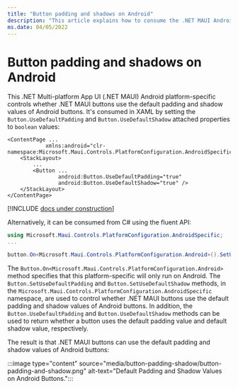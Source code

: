 ```yaml
---
title: "Button padding and shadows on Android"
description: "This article explains how to consume the .NET MAUI Android platform-specific that uses the default padding and shadow values of Android buttons."
ms.date: 04/05/2022
---
```


# Button padding and shadows on Android

This .NET Multi-platform App UI (.NET MAUI) Android platform-specific controls whether .NET MAUI buttons use the default padding and shadow values of Android buttons. It's consumed in XAML by setting the `Button.UseDefaultPadding` and `Button.UseDefaultShadow` attached properties to `boolean` values:

```xaml
<ContentPage ...
            xmlns:android="clr-namespace:Microsoft.Maui.Controls.PlatformConfiguration.AndroidSpecific;assembly=Microsoft.Maui.Controls">
    <StackLayout>
        ...
        <Button ...
                android:Button.UseDefaultPadding="true"
                android:Button.UseDefaultShadow="true" />         
    </StackLayout>
</ContentPage>
```

[!INCLUDE [docs under construction](~/includes/preview-note.md)]

Alternatively, it can be consumed from C# using the fluent API:

```csharp
using Microsoft.Maui.Controls.PlatformConfiguration.AndroidSpecific;
...

button.On<Microsoft.Maui.Controls.PlatformConfiguration.Android>().SetUseDefaultPadding(true).SetUseDefaultShadow(true);
```

The `Button.On<Microsoft.Maui.Controls.PlatformConfiguration.Android>` method specifies that this platform-specific will only run on Android. The `Button.SetUseDefaultPadding` and `Button.SetUseDefaultShadow` methods, in the `Microsoft.Maui.Controls.PlatformConfiguration.AndroidSpecific` namespace, are used to control whether .NET MAUI buttons use the default padding and shadow values of Android buttons. In addition, the `Button.UseDefaultPadding` and `Button.UseDefaultShadow` methods can be used to return whether a button uses the default padding value and default shadow value, respectively.

The result is that .NET MAUI buttons can use the default padding and shadow values of Android buttons:

:::image type="content" source="media/button-padding-shadow/button-padding-and-shadow.png" alt-text="Default Padding and Shadow Values on Android Buttons.":::
